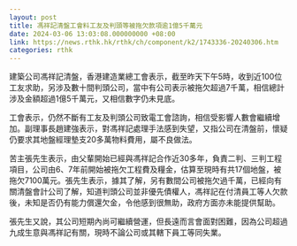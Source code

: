 ```yaml
---
layout: post
title: 馮祥記清盤工會料工友及判頭等被拖欠款項逾1億5千萬元
date: 2024-03-06 13:03:08.000000000 +08:00
link: https://news.rthk.hk/rthk/ch/component/k2/1743336-20240306.htm
categories: rthk
---
```


建築公司馮祥記清盤，香港建造業總工會表示，截至昨天下午5時，收到近100位工友求助，另涉及數十間判頭公司，當中有公司表示被拖欠超過7千萬，相信總計涉及金額超過1億5千萬元，又相信數字仍未見底。

工會表示，仍然不斷有工友及判頭公司致電工會諮詢，相信受影響人數會繼續增加。副理事長趙建強表示，對馮祥記處理手法感到失望，又指公司在清盤前，懷疑仍要求其地盤經理墊支20多萬物料費用，屬不良做法。

苦主張先生表示，由父輩開始已經與馮祥記合作近30多年，負責二判、三判工程項目，公司由6、7年前開始被拖欠工程費及糧金，估算至現時有共17個地盤，被拖欠7100萬元。張先生表示，據其了解，另有數間公司被拖欠過千萬，已經向有關清盤會計公司了解，知道判頭公司並非優先債權人，馮祥記在付清員工等人欠款後，未知是否仍有能力償還欠金，令他感到很無助，政府方面亦未能提供幫助。

張先生又說，其公司短期內尚可繼續營運，但長遠而言會面對困難，因為公司超過九成生意與馮祥記有關，現時不論公司或其轄下員工等同失業。
